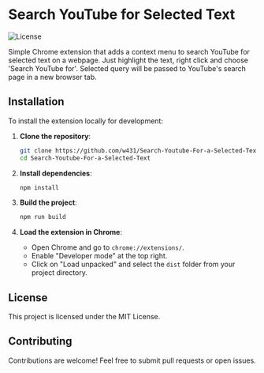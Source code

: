 # Search YouTube for Selected Text

![License](https://img.shields.io/badge/license-MIT-blue.svg)

Simple Chrome extension that adds a context menu to search YouTube for selected text on a webpage.
Just highlight the text, right click and choose 'Search YouTube for'.
Selected query will be passed to YouTube's search page in a new browser tab.

## Installation

To install the extension locally for development:

1. **Clone the repository**:
   ```sh
   git clone https://github.com/w431/Search-Youtube-For-a-Selected-Text.git
   cd Search-Youtube-For-a-Selected-Text
   ```

2. **Install dependencies**:
   ```sh
   npm install
   ```

3. **Build the project**:
   ```sh
   npm run build
   ```

4. **Load the extension in Chrome**:
    - Open Chrome and go to `chrome://extensions/`.
    - Enable "Developer mode" at the top right.
    - Click on "Load unpacked" and select the `dist` folder from your project directory.

## License

This project is licensed under the MIT License.

## Contributing

Contributions are welcome! Feel free to submit pull requests or open issues.